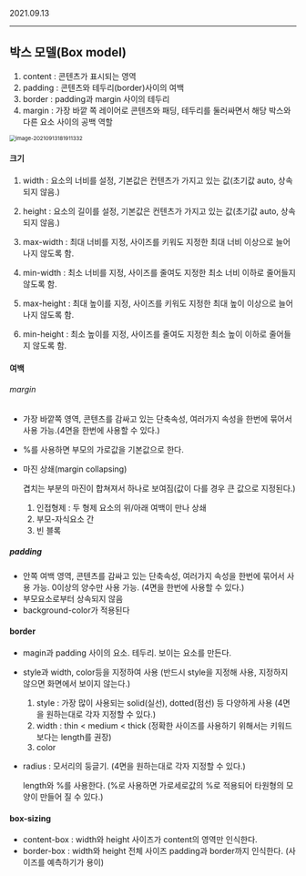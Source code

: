 2021.09.13

------

## 박스 모델(Box model)

1. content : 콘텐츠가 표시되는 영역
2. padding : 콘텐츠와 테두리(border)사이의 여백
3. border : padding과 margin 사이의 테두리
4. margin : 가장 바깥 쪽 레이어로 콘텐츠와 패딩, 테두리를 둘러싸면서 해당 박스와 다른 요소 사이의 공백 역할

<img src="C:\Users\A Ram\AppData\Roaming\Typora\typora-user-images\image-20210913181911332.png" alt="image-20210913181911332" style="zoom: 67%;" />

#### 크기

1. width : 요소의 너비를 설정, 기본값은 컨텐츠가 가지고 있는 값(초기값 auto, 상속되지 않음.)

2. height : 요소의 길이를 설정, 기본값은 컨텐츠가 가지고 있는 값(초기값 auto, 상속되지 않음.)

   

3. max-width : 최대 너비를 지정, 사이즈를 키워도 지정한 최대 너비 이상으로 늘어나지 않도록 함.

4. min-width : 최소 너비를 지정, 사이즈를 줄여도 지정한 최소 너비 이하로 줄어들지 않도록 함.

5. max-height : 최대 높이를 지정, 사이즈를 키워도 지정한 최대 높이 이상으로 늘어나지 않도록 함.

6. min-height : 최소 높이를 지정, 사이즈를 줄여도 지정한 최소 높이 이하로 줄어들지 않도록 함.

#### 여백

###### margin

- 가장 바깥쪽 영역, 콘텐츠를 감싸고 있는 단축속성, 여러가지 속성을 한번에 묶어서 사용 가능.(4면을 한번에 사용할 수 있다.)

- %를 사용하면 부모의 가로값을 기본값으로 한다.

- 마진 상쇄(margin collapsing)

  겹치는 부분의 마진이 합쳐져서 하나로 보여짐(값이 다를 경우 큰 값으로 지정된다.)

  1. 인접형제 : 두 형제 요소의 위/아래 여백이 만나 상쇄
  2. 부모-자식요소 간
  3. 빈 블록

##### padding

- 안쪽 여백 영역, 콘텐츠를 감싸고 있는 단축속성, 여러가지 속성을 한번에 묶어서 사용 가능. 0이상의 양수만 사용 가능. (4면을 한번에 사용할 수 있다.)
- 부모요소로부터 상속되지 않음
- background-color가 적용된다

#### border

- magin과 padding 사이의 요소. 테두리. 보이는 요소를 만든다.

- style과 width, color등을 지정하여 사용 (반드시 style을 지정해 사용, 지정하지 않으면 화면에서 보이지 않는다.)

  1. style : 가장 많이 사용되는 solid(실선), dotted(점선) 등 다양하게 사용 (4면을 원하는대로 각자 지정할 수 있다.)
  2. width : thin < medium < thick (정확한 사이즈를 사용하기 위해서는 키워드보다는 length를 권장)
  3. color

- radius : 모서리의 둥글기. (4면을 원하는대로 각자 지정할 수 있다.)

  length와 %를 사용한다. (%로 사용하면 가로세로값의 %로 적용되어 타원형의 모양이 만들어 질 수 있다.)

#### box-sizing

- content-box : width와 height 사이즈가 content의 영역만 인식한다.
- border-box : width와 height 전체 사이즈 padding과 border까지 인식한다. (사이즈를 예측하기가 용이)



